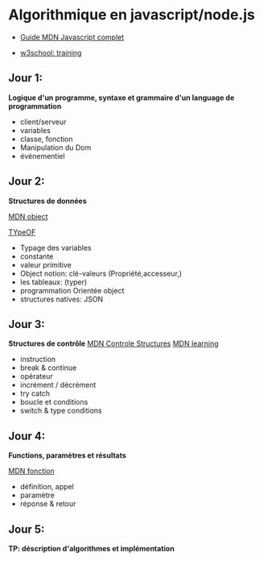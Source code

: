 # Algorithmique en javascript/node.js

- [Guide MDN Javascript complet ](https://developer.mozilla.org/fr/docs/Web/JavaScript/Guide)

- [w3school: training](http://w3school.org)

## Jour 1:

**Logique d'un programme, syntaxe et grammaire d'un language de programmation**

- client/serveur
- variables
- classe, fonction
- Manipulation du Dom
- événementiel


## Jour 2:

**Structures de données**

[MDN object](https://developer.mozilla.org/fr/docs/Web/JavaScript/Data_structures)

[TYpeOF](https://www.freecodecamp.org/news/javascript-typeof-how-to-check-the-type-of-a-variable-or-object-in-js/)

- Typage des variables
- constante
- valeur primitive
- Object notion: clé-valeurs (Propriété,accesseur,)
- les tableaux: (typer)
- programmation Orientée object
- structures natives: JSON

## Jour 3:

**Structures de contrôle**
[MDN Controle Structures](https://developer.mozilla.org/fr/docs/Web/JavaScript/Reference#contr%C3%B4le_du_flux)
[MDN learning](https://developer.mozilla.org/fr/docs/Web/JavaScript/Guide/Control_flow_and_error_handling)

- instruction
- break & continue
- opérateur
- incrément / décrément
- try catch
- boucle et conditions
- switch & type conditions


## Jour 4:

**Functions, paramètres et résultats**

[MDN fonction](https://developer.mozilla.org/fr/docs/Web/JavaScript/Reference/Global_Objects/Function)

- définition, appel
- paramètre
- réponse & retour


## Jour 5:

**TP: déscription d'algorithmes et implémentation**
